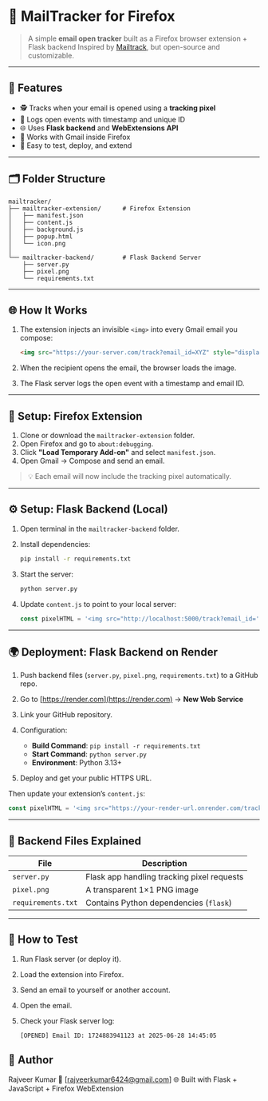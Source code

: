 # 📩 MailTracker for Firefox

> A simple **email open tracker** built as a Firefox browser extension + Flask backend
> Inspired by [Mailtrack](https://mailtrack.io), but open-source and customizable.

---

## 🚀 Features

* 🕵️ Tracks when your email is opened using a **tracking pixel**
* 📅 Logs open events with timestamp and unique ID
* 🌐 Uses **Flask backend** and **WebExtensions API**
* 🧪 Works with Gmail inside Firefox
* 🧩 Easy to test, deploy, and extend

---

## 🗂 Folder Structure

```
mailtracker/
├── mailtracker-extension/      # Firefox Extension
│   ├── manifest.json
│   ├── content.js
│   ├── background.js
│   ├── popup.html
│   └── icon.png
│
└── mailtracker-backend/        # Flask Backend Server
    ├── server.py
    ├── pixel.png
    └── requirements.txt
```

---

## 🌐 How It Works

1. The extension injects an invisible `<img>` into every Gmail email you compose:

   ```html
   <img src="https://your-server.com/track?email_id=XYZ" style="display:none;">
   ```
2. When the recipient opens the email, the browser loads the image.
3. The Flask server logs the open event with a timestamp and email ID.

---

## 🧩 Setup: Firefox Extension

1. Clone or download the `mailtracker-extension` folder.
2. Open Firefox and go to `about:debugging`.
3. Click **"Load Temporary Add-on"** and select `manifest.json`.
4. Open Gmail → Compose and send an email.

> 💡 Each email will now include the tracking pixel automatically.

---

## ⚙️ Setup: Flask Backend (Local)

1. Open terminal in the `mailtracker-backend` folder.
2. Install dependencies:

   ```bash
   pip install -r requirements.txt
   ```
3. Start the server:

   ```bash
   python server.py
   ```
4. Update `content.js` to point to your local server:

   ```js
   const pixelHTML = '<img src="http://localhost:5000/track?email_id=' + Date.now() + '" style="display:none;">';
   ```

---

## 🌍 Deployment: Flask Backend on Render

1. Push backend files (`server.py`, `pixel.png`, `requirements.txt`) to a GitHub repo.
2. Go to [https://render.com](https://render.com) → **New Web Service**
3. Link your GitHub repository.
4. Configuration:

   * **Build Command**: `pip install -r requirements.txt`
   * **Start Command**: `python server.py`
   * **Environment**: Python 3.13+
5. Deploy and get your public HTTPS URL.

Then update your extension’s `content.js`:

```js
const pixelHTML = '<img src="https://your-render-url.onrender.com/track?email_id=' + Date.now() + '" style="display:none;">';
```

---

## 📁 Backend Files Explained

| File               | Description                                |
| ------------------ | ------------------------------------------ |
| `server.py`        | Flask app handling tracking pixel requests |
| `pixel.png`        | A transparent 1×1 PNG image                |
| `requirements.txt` | Contains Python dependencies (`flask`)     |

---

## 🧪 How to Test

1. Run Flask server (or deploy it).
2. Load the extension into Firefox.
3. Send an email to yourself or another account.
4. Open the email.
5. Check your Flask server log:

   ```
   [OPENED] Email ID: 1724883941123 at 2025-06-28 14:45:05

## 👤 Author

Rajveer Kumar
📧 [rajveerkumar6424@gmail.com]
🌐 Built with Flask + JavaScript + Firefox WebExtension

 
 
